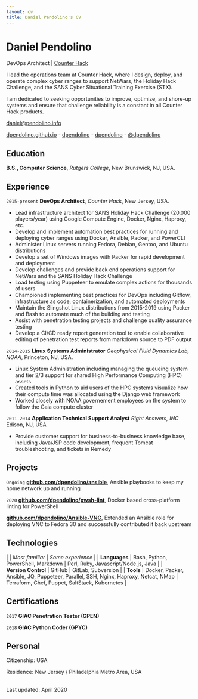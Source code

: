 ```yaml
---
layout: cv
title: Daniel Pendolino's CV
---
```

# Daniel Pendolino
DevOps Architect | <a href="counterhack.com">Counter Hack</a><br/>

I lead the operations team at Counter Hack, where I design, deploy, and operate complex cyber ranges to support NetWars, the Holiday Hack Challenge, and the SANS Cyber Situational Training Exercise (STX).

I am dedicated to seeking opportunities to improve, optimize, and shore-up systems and ensure that challenge reliability is a constant in all Counter Hack products.

<a href="mailto:daniel@pendolino.info">daniel@pendolino.info</a>

<div id="webaddress">
  <a href="https://dpendolino.github.io"><i class="fas fa-home"></i> dpendolino.github.io</a> -
  <!-- <a href="https://wiki.helsinki.fi/x/3xjABg"><i class="fas fa-users"></i> wiki.helsinki.fi/x/3xjABg (group)</a><br/>-->
  <a href="https://github.com/dpendolino"><i class="fab fa-github"></i> dpendolino</a> -
  <a href="https://gitlab.com/dpendolino"><i class="fab fa-gitlab"></i> dpendolino</a> -
  <!--<a href="https://orcid.org/0000-0002-3820-6886"><i class="ai ai-orcid"></i> 0000-0002-3820-6886</a> -->
  <!--<a href="https://www.researchgate.net/profile/David_Whipp"><i class="ai ai-researchgate"></i> David_Whipp</a> -->
  <a href="https://twitter.com/dpendolino"><i class="fab fa-twitter"></i> @dpendolino</a>
</div>

## Education

**B.S., Computer Science**, *Rutgers College*, New Brunswick, NJ, USA.

## Experience

`2015-present`
**DevOps Architect**, *Counter Hack*, New Jersey, USA.

* Lead infrastructure architect for SANS Holiday Hack Challenge (20,000 players/year) using Google Compute Engine, Docker, Nginx, Haproxy, etc.
* Develop and implement automation best practices for running and deploying cyber ranges using Docker, Ansible, Packer, and PowerCLI
* Administer Linux servers running Fedora, Debian, Gentoo, and Ubuntu distributions
* Develop a set of Windows images with Packer for rapid development and deployment
* Develop challenges and provide back end operations support for NetWars and the SANS Holiday Hack Challenge
* Load testing using Puppeteer to emulate complex actions for thousands of users
* Championed implementing best practices for DevOps including Gitflow, infrastructure as code, containerization, and automated deployments
* Maintain the Slingshot Linux distributions from 2015-2019 using Packer and Bash to automate much of the building and testing
* Assist with penetration testing projects and challenge quality assurance testing
* Develop a CI/CD ready report generation tool to enable collaborative editing of penetration test reports from markdown source to PDF output

`2014-2015`
**Linux Systems Administrator** *Geophysical Fluid Dynamics Lab, NOAA*, Princeton, NJ, USA.
* Linux System Administration including managing the queueing system and tier 2/3 support for shared High Performance Computing (HPC) assets
* Created tools in Python to aid users of the HPC systems visualize how their compute time was allocated using the Django web framework  <!-- add more detail here and I'll help you pare it down - what were you doing with python? how fancy was it? what did you achieve? -->
* Worked closely with NOAA governement employees on the system to follow the Gaia compute cluster

`2011-2014`
**Application Technical Support Analyst** *Right Answers, INC* Edison, NJ, USA
* Provide customer support for business-to-business knowledge base, including Java/JSP code development, frequent Tomcat troubleshooting, and tickets in Remedy 

## Projects
`Ongoing`
**<a href="https://github.com/dpendolino/ansible">github.com/dpendolino/ansible</a>**, Ansible playbooks to keep my home network up and running

`2020`
**<a href="https://github.com/dpendolino/pwsh-lint">github.com/dpendolino/pwsh-lint</a>**, Docker based cross-platform linting for PowerShell


**<a href="https://github.com/dpendolino/Ansible-VNC">github.com/dpendolino/Ansible-VNC</a>**, Extended an Ansible role for deploying VNC to Fedora 30 and successfully contributed it back upstream


## Technologies

|  | *Most familiar* | *Some experience* |
| **Languages** | Bash, Python, PowerShell, Markdown | Perl, Ruby, Javascript/Node.js, Java |
| **Version&#160;Control** | GitHub | GitLab, Subversion |
| **Tools** | Docker, Packer, Ansible, JQ, Puppeteer, Parallel, SSH, Nginx, Haproxy, Netcat, NMap | Terraform, Chef, Puppet, SaltStack, Kubernetes |

## Certifications

`2017`
**GIAC Penetration Tester (GPEN)**

`2018`
**GIAC Python Coder (GPYC)**

## Personal

Citizenship: USA

Residence: New Jersey / Philadelphia Metro Area, USA

<br/>Last updated: April 2020<br/><br/>
